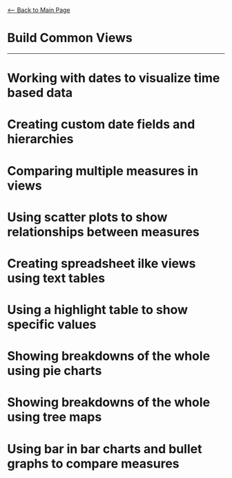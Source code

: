 [<-- Back to Main Page](README.md)
# Build Common Views
<hr>

# Working with dates to visualize time based data
# Creating custom date fields and hierarchies
# Comparing multiple measures in views
# Using scatter plots to show relationships between measures
# Creating spreadsheet ilke views using text tables
# Using a highlight table to show specific values
# Showing breakdowns of the whole using pie charts
# Showing breakdowns of the whole using tree maps
# Using bar in bar charts and bullet graphs to compare measures
